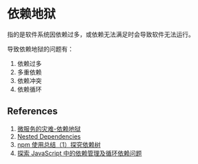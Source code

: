 # 依赖地狱

指的是软件系统因依赖过多，或依赖无法满足时会导致软件无法运行。

导致依赖地狱的问题有：

1. 依赖过多
2. 多重依赖
3. 依赖冲突
4. 依赖循环

## References

1. [微服务的灾难-依赖地狱](https://xargin.com/disaster-of-microservice-dephell/)
2. [Nested Dependencies](https://maxogden.com/nested-dependencies.html)
3. [npm 使用总结（1）探究依赖树](https://www.dazhuanlan.com/2019/11/21/5dd5ffe6ad8d8/)
4. [探索 JavaScript 中的依赖管理及循环依赖问题](https://github.com/fengliner/blog/issues/4)
